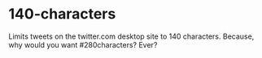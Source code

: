 # 140-characters
Limits tweets on the twitter.com desktop site to 140 characters. Because, why would you want #280characters? Ever?
